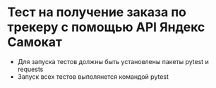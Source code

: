 ﻿# Тест на получение заказа по трекеру с помощью API Яндекс Самокат
- Для запуска тестов должны быть установлены пакеты pytest и requests
- Запуск всех тестов выполянется командой pytest
    

